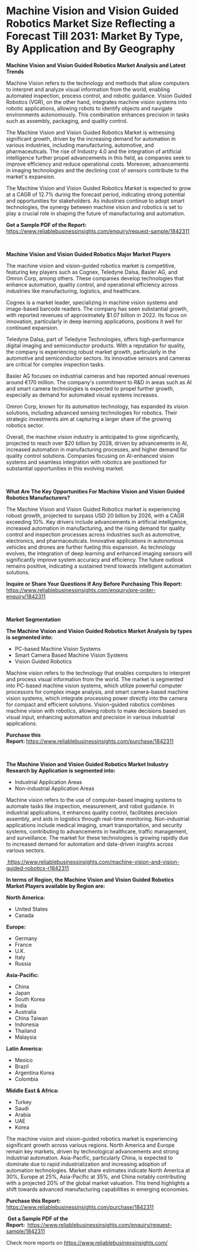 <p><h1>Machine Vision and Vision Guided Robotics Market Size Reflecting a Forecast Till 2031: Market By Type, By Application and By Geography</h1></p><p><strong>Machine Vision and Vision Guided Robotics Market Analysis and Latest Trends</strong></p>
<p><p>Machine Vision refers to the technology and methods that allow computers to interpret and analyze visual information from the world, enabling automated inspection, process control, and robotic guidance. Vision Guided Robotics (VGR), on the other hand, integrates machine vision systems into robotic applications, allowing robots to identify objects and navigate environments autonomously. This combination enhances precision in tasks such as assembly, packaging, and quality control.</p><p>The Machine Vision and Vision Guided Robotics Market is witnessing significant growth, driven by the increasing demand for automation in various industries, including manufacturing, automotive, and pharmaceuticals. The rise of Industry 4.0 and the integration of artificial intelligence further propel advancements in this field, as companies seek to improve efficiency and reduce operational costs. Moreover, advancements in imaging technologies and the declining cost of sensors contribute to the market's expansion.</p><p>The Machine Vision and Vision Guided Robotics Market is expected to grow at a CAGR of 12.7% during the forecast period, indicating strong potential and opportunities for stakeholders. As industries continue to adopt smart technologies, the synergy between machine vision and robotics is set to play a crucial role in shaping the future of manufacturing and automation.</p></p>
<p><strong>Get a Sample PDF of the Report:&nbsp;</strong> <a href="https://www.reliablebusinessinsights.com/enquiry/request-sample/1842311?utm_campaign=39&utm_medium=2&utm_source=Github&utm_content=ia&utm_term=01012025&utm_id=machine-vision-and-vision-guided-robotics">https://www.reliablebusinessinsights.com/enquiry/request-sample/1842311</a></p>
<p>&nbsp;</p>
<p><strong>Machine Vision and Vision Guided Robotics Major Market Players</strong></p>
<p><p>The machine vision and vision-guided robotics market is competitive, featuring key players such as Cognex, Teledyne Dalsa, Basler AG, and Omron Corp, among others. These companies develop technologies that enhance automation, quality control, and operational efficiency across industries like manufacturing, logistics, and healthcare.</p><p>Cognex is a market leader, specializing in machine vision systems and image-based barcode readers. The company has seen substantial growth, with reported revenues of approximately $1.07 billion in 2022. Its focus on innovation, particularly in deep learning applications, positions it well for continued expansion.</p><p>Teledyne Dalsa, part of Teledyne Technologies, offers high-performance digital imaging and semiconductor products. With a reputation for quality, the company is experiencing robust market growth, particularly in the automotive and semiconductor sectors. Its innovative sensors and cameras are critical for complex inspection tasks.</p><p>Basler AG focuses on industrial cameras and has reported annual revenues around €170 million. The company's commitment to R&D in areas such as AI and smart camera technologies is expected to propel further growth, especially as demand for automated visual systems increases.</p><p>Omron Corp, known for its automation technology, has expanded its vision solutions, including advanced sensing technologies for robotics. Their strategic investments aim at capturing a larger share of the growing robotics sector.</p><p>Overall, the machine vision industry is anticipated to grow significantly, projected to reach over $20 billion by 2028, driven by advancements in AI, increased automation in manufacturing processes, and higher demand for quality control solutions. Companies focusing on AI-enhanced vision systems and seamless integration with robotics are positioned for substantial opportunities in this evolving market.</p></p>
<p>&nbsp;</p>
<p><strong>What Are The Key Opportunities For Machine Vision and Vision Guided Robotics Manufacturers?</strong></p>
<p><p>The Machine Vision and Vision Guided Robotics market is experiencing robust growth, projected to surpass USD 20 billion by 2026, with a CAGR exceeding 10%. Key drivers include advancements in artificial intelligence, increased automation in manufacturing, and the rising demand for quality control and inspection processes across industries such as automotive, electronics, and pharmaceuticals. Innovative applications in autonomous vehicles and drones are further fueling this expansion. As technology evolves, the integration of deep learning and enhanced imaging sensors will significantly improve system accuracy and efficiency. The future outlook remains positive, indicating a sustained trend towards intelligent automation solutions.</p></p>
<p><strong>Inquire or Share Your Questions If Any Before Purchasing This Report:</strong> <a href="https://www.reliablebusinessinsights.com/enquiry/pre-order-enquiry/1842311?utm_campaign=39&utm_medium=2&utm_source=Github&utm_content=ia&utm_term=01012025&utm_id=machine-vision-and-vision-guided-robotics">https://www.reliablebusinessinsights.com/enquiry/pre-order-enquiry/1842311</a></p>
<p>&nbsp;</p>
<p><strong>Market Segmentation</strong></p>
<p><strong>The Machine Vision and Vision Guided Robotics Market Analysis by types is segmented into:</strong></p>
<p><ul><li>PC-based Machine Vision Systems</li><li>Smart Camera Based Machine Vision Systems</li><li>Vision Guided Robotics</li></ul></p>
<p><p>Machine vision refers to the technology that enables computers to interpret and process visual information from the world. The market is segmented into PC-based machine vision systems, which utilize powerful computer processors for complex image analysis, and smart camera-based machine vision systems, which integrate processing power directly into the camera for compact and efficient solutions. Vision-guided robotics combines machine vision with robotics, allowing robots to make decisions based on visual input, enhancing automation and precision in various industrial applications.</p></p>
<p><strong>Purchase this Report:&nbsp;</strong><a href="https://www.reliablebusinessinsights.com/purchase/1842311?utm_campaign=39&utm_medium=2&utm_source=Github&utm_content=ia&utm_term=01012025&utm_id=machine-vision-and-vision-guided-robotics">https://www.reliablebusinessinsights.com/purchase/1842311</a></p>
<p>&nbsp;</p>
<p><strong>The Machine Vision and Vision Guided Robotics Market Industry Research by Application is segmented into:</strong></p>
<p><ul><li>Industrial Application Areas</li><li>Non-industrial Application Areas</li></ul></p>
<p><p>Machine vision refers to the use of computer-based imaging systems to automate tasks like inspection, measurement, and robot guidance. In industrial applications, it enhances quality control, facilitates precision assembly, and aids in logistics through real-time monitoring. Non-industrial applications include medical imaging, smart transportation, and security systems, contributing to advancements in healthcare, traffic management, and surveillance. The market for these technologies is growing rapidly due to increased demand for automation and data-driven insights across various sectors.</p></p>
<p><a href="https://www.reliablebusinessinsights.com/machine-vision-and-vision-guided-robotics-r1842311?utm_campaign=39&utm_medium=2&utm_source=Github&utm_content=ia&utm_term=01012025&utm_id=machine-vision-and-vision-guided-robotics">&nbsp;https://www.reliablebusinessinsights.com/machine-vision-and-vision-guided-robotics-r1842311</a></p>
<p><strong>In terms of Region, the Machine Vision and Vision Guided Robotics Market Players available by Region are:</strong></p>
<p>
    <p> <strong> North America: </strong>
        <ul>
            <li>United States</li>
            <li>Canada</li>
        </ul>
        </p> 
    <p> <strong> Europe: </strong>
        <ul>
            <li>Germany</li>
            <li>France</li>
            <li>U.K.</li>
            <li>Italy</li>
            <li>Russia</li>
        </ul>
        </p> 
    <p> <strong> Asia-Pacific: </strong>
        <ul>
            <li>China</li>
            <li>Japan</li>
            <li>South Korea</li>
            <li>India</li>
            <li>Australia</li>
            <li>China Taiwan</li>
            <li>Indonesia</li>
            <li>Thailand</li>
            <li>Malaysia</li>
        </ul>
        </p> 
    <p> <strong> Latin America: </strong>
        <ul>
            <li>Mexico</li>
            <li>Brazil</li>
            <li>Argentina Korea</li>
            <li>Colombia</li>
        </ul>
        </p> 
    <p> <strong> Middle East & Africa: </strong>
        <ul>
            <li>Turkey</li>
            <li>Saudi</li>
            <li>Arabia</li>
            <li>UAE</li>
            <li>Korea</li>
        </ul>
    </p>
    </p>
<p><p>The machine vision and vision-guided robotics market is experiencing significant growth across various regions. North America and Europe remain key markets, driven by technological advancements and strong industrial automation. Asia-Pacific, particularly China, is expected to dominate due to rapid industrialization and increasing adoption of automation technologies. Market share estimates indicate North America at 30%, Europe at 25%, Asia-Pacific at 35%, and China notably contributing with a projected 20% of the global market valuation. This trend highlights a shift towards advanced manufacturing capabilities in emerging economies.</p></p>
<p><strong>Purchase this Report: </strong><a href="https://www.reliablebusinessinsights.com/purchase/1842311?utm_campaign=39&utm_medium=2&utm_source=Github&utm_content=ia&utm_term=01012025&utm_id=machine-vision-and-vision-guided-robotics">https://www.reliablebusinessinsights.com/purchase/1842311</a></p>
<p>&nbsp;<strong>Get a Sample PDF of the Report:&nbsp;&nbsp;</strong><a href="https://www.reliablebusinessinsights.com/enquiry/request-sample/1842311?utm_campaign=39&utm_medium=2&utm_source=Github&utm_content=ia&utm_term=01012025&utm_id=machine-vision-and-vision-guided-robotics">https://www.reliablebusinessinsights.com/enquiry/request-sample/1842311</a></p>
<p><strong></strong></p>
<p>Check more reports on <a href="https://www.reliablebusinessinsights.com/?utm_campaign=39&utm_medium=2&utm_source=Github&utm_content=ia&utm_term=01012025&utm_id=machine-vision-and-vision-guided-robotics">https://www.reliablebusinessinsights.com/</a></p>